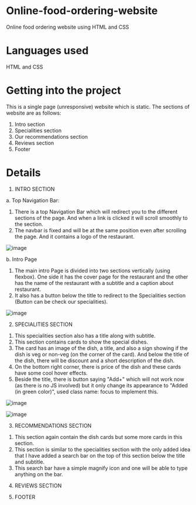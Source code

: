 # Online-food-ordering-website
Online food ordering website using HTML and CSS

# Languages used
HTML and CSS

# Getting into the project
This is a single page (unresponsive) website which is static. The sections of website are as follows:
1) Intro section
2) Specialities section
3) Our recommendations section
4) Reviews section
5) Footer

# Details
1. INTRO SECTION

a. Top Navigation Bar:
1) There is a top Navigation Bar which will redirect you to the different sections of the page. And when a link is clicked it will scroll smoothly to the section.
2) The navbar is fixed and will be at the same position even after scrolling the page. And it contains a logo of the restaurant.

![image](https://user-images.githubusercontent.com/84274467/176992711-f5b9c5eb-d513-4dcc-ba81-7e5eee00c294.png)

b. Intro Page
1) The main intro Page is divided into two sections vertically (using flexbox). One side it has the cover page for the restaurant and the other has the name of the restaurant with a subtitle and a caption about restaurant.
2) It also has a button below the title to redirect to the Specialities section (Button can be check our specialities).

![image](https://user-images.githubusercontent.com/84274467/176992833-5193b5ce-c381-4f8c-936b-395c05461d88.png)


2. SPECIALITIES SECTION

1) This specialities section also has a title along with subtitle.
2) This section contains cards to show the special dishes.
3) The card has an image of the dish, a title, and also a sign showing if the dish is veg or non-veg (on the corner of the card). And below the title of the dish, there will be discount and a short description of the dish.
4) On the bottom right corner, there is price of the dish and these cards have some cool hover effects.
5) Beside the title, there is button saying "Add+" which will not work now (as there is no JS involved) but it only change its appearance to "Added (in green color)", used class name: focus to implement this.

![image](https://user-images.githubusercontent.com/84274467/176993041-efe287b9-524f-4542-8fb1-ac7606d84d61.png)

![image](https://user-images.githubusercontent.com/84274467/176993062-c9b22bee-9346-4091-9324-1d4eaeca2cef.png)


3. RECOMMENDATIONS SECTION

1) This section again contain the dish cards but some more cards in this section.
2) This section is similar to the specialities section with the only added idea that I have added a search bar on the top of this section below the title and subtitle.
3) This search bar have a simple magnify icon and one will be able to type anything on the bar.

4. REVIEWS SECTION


5. FOOTER
